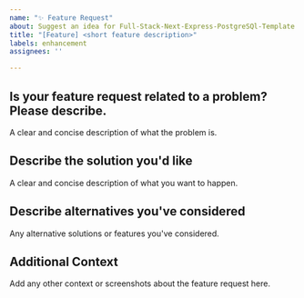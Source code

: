 ```yaml
---
name: "✨ Feature Request"
about: Suggest an idea for Full-Stack-Next-Express-PostgreSQl-Template
title: "[Feature] <short feature description>"
labels: enhancement
assignees: ''

---
```


## Is your feature request related to a problem? Please describe.

A clear and concise description of what the problem is.

## Describe the solution you'd like

A clear and concise description of what you want to happen.

## Describe alternatives you've considered

Any alternative solutions or features you've considered.

## Additional Context

Add any other context or screenshots about the feature request here.
